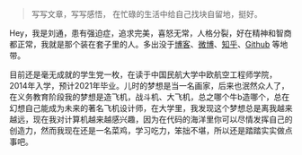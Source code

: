 > 写写文章，写写感悟，
> 在忙碌的生活中给自己找块自留地，挺好。

Hey，我是刘通，患有强迫症，追求完美，喜怒无常，人格分裂，好在精神和智商都正常，我就是那个装在套子里的人。多出没于[博客](https://EthanTongLIU.me)、[微博](https://weibo.com/u/5553584432?is_all=1)、[知乎](https://www.zhihu.com/people/liu-tong-35-97/activities)、[Github](http://github.com/EthanTongLIU) 等地带。

目前还是毫无成就的学生党一枚，在读于中国民航大学中欧航空工程师学院，2014年入学，预计2021年毕业。儿时的梦想是当一名画家，后来也泯然众人了，在义务教育阶段我的梦想是造飞机，战斗机、大飞机，总之哪个牛b造哪个，总在幻想自己能成为未来的著名飞机设计师，在大学里，我发现这个梦想总是离我越来越远，现在我对计算机越来越感兴趣，因为在代码的海洋里你可以尽情发挥自己的创造力，然而我现在还是一名菜鸡，学习吃力，笨拙不堪，所以还是踏踏实实做点事吧。